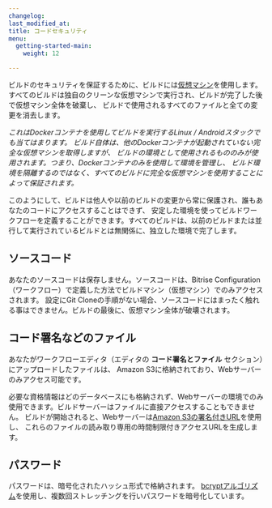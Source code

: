 ```yaml
---
changelog: 
last_modified_at: 
title: コードセキュリティ
menu:
  getting-started-main:
    weight: 12

---
```

ビルドのセキュリティを保証するために、ビルドには[仮想マシン](/infrastructure/virtual-machines)を使用します。
すべてのビルドは独自のクリーンな仮想マシンで実行され、ビルドが完了した後で仮想マシン全体を破棄し、
ビルドで使用されるすべてのファイルと全ての変更を消去します。

_これはDockerコンテナを使用してビルドを実行するLinux / Androidスタックでも当てはまります。
ビルド自体は、他のDockerコンテナが起動されていない完全な仮想マシンを取得しますが、
ビルドの環境として使用されるもののみが使用されます。つまり、Dockerコンテナのみを使用して環境を管理し、
ビルド環境を隔離するのではなく、すべてのビルドに完全な仮想マシンを使用することによって保証されます。_

このようにして、ビルドは他人や以前のビルドの変更から常に保護され、誰もあなたのコードにアクセスすることはできず、
安定した環境を使ってビルドワークフローを定義することができます。すべてのビルドは、以前のビルドまたは並行して実行されているビルドとは無関係に、独立した環境で完了します。

## ソースコード

あなたのソースコードは保存しません。ソースコードは、Bitrise Configuration（ワークフロー）で定義した方法でビルドマシン（仮想マシン）でのみアクセスされます。
設定にGit Cloneの手順がない場合、ソースコードにはまったく触れる事はできません。ビルドの最後に、仮想マシン全体が破壊されます。

## コード署名などのファイル

あなたがワークフローエディタ（エディタの **コード署名とファイル** セクション）にアップロードしたファイルは、
Amazon S3に格納されており、Webサーバーのみアクセス可能です。

必要な資格情報はどのデータベースにも格納されず、Webサーバーの環境でのみ使用できます。ビルドサーバーはファイルに直接アクセスすることもできません。
ビルドが開始されると、Webサーバーは[Amazon S3の署名付きURL](https://docs.aws.amazon.com/aws-sdk-php/v3/guide/service/s3-presigned-url.html)を使用し、
これらのファイルの読み取り専用の時間制限付きアクセスURLを生成します。

## パスワード

パスワードは、暗号化されたハッシュ形式で格納されます。
[bcryptアルゴリズム](https://en.wikipedia.org/wiki/Bcrypt)を使用し、複数回ストレッチングを行いパスワードを暗号化しています。